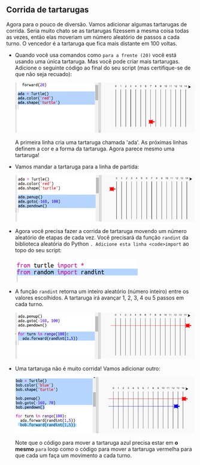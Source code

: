 ## Corrida de tartarugas

Agora para o pouco de diversão. Vamos adicionar algumas tartarugas de corrida. Seria muito chato se as tartarugas fizessem a mesma coisa todas as vezes, então elas moveriam um número aleatório de passos a cada turno. O vencedor é a tartaruga que fica mais distante em 100 voltas.

+ Quando você usa comandos como `para a frente (20)` você está usando uma única tartaruga. Mas você pode criar mais tartarugas. Adicione o seguinte código ao final do seu script (mas certifique-se de que não seja recuado):
    
    ![screenshot](images/race-red.png)
    
    A primeira linha cria uma tartaruga chamada 'ada'. As próximas linhas definem a cor e a forma da tartaruga. Agora parece mesmo uma tartaruga!

+ Vamos mandar a tartaruga para a linha de partida:
    
    ![captura de tela](images/race-start.png)

+ Agora você precisa fazer a corrida de tartaruga movendo um número aleatório de etapas de cada vez. Você precisará da função `randint` da biblioteca</code> aleatória do Python `. Adicione esta linha <code>import` ao topo do seu script:
    
    ![captura de tela](images/race-randint.png)

+ A função `randint` retorna um inteiro aleatório (número inteiro) entre os valores escolhidos. A tartaruga irá avançar 1, 2, 3, 4 ou 5 passos em cada turno.
    
    ![captura de tela](images/race-random.png)

+ Uma tartaruga não é muito corrida! Vamos adicionar outro:
    
    ![captura](images/race-blue.png)
    
    Note que o código para mover a tartaruga azul precisa estar em **o mesmo** `para` loop como o código para mover a tartaruga vermelha para que cada um faça um movimento a cada turno.